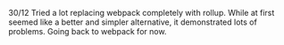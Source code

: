 30/12
Tried a lot replacing webpack completely with rollup. While at first seemed like a better and simpler alternative, it demonstrated
lots of problems. Going back to webpack for now.
